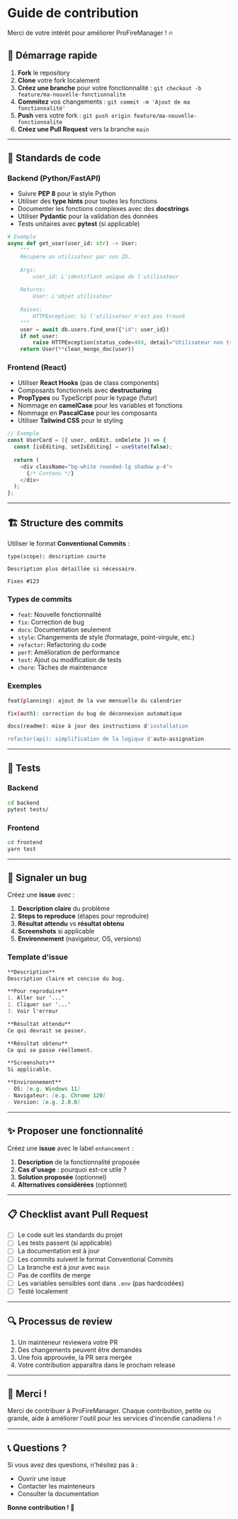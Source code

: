 # Guide de contribution

Merci de votre intérêt pour améliorer ProFireManager ! 🔥

## 🚀 Démarrage rapide

1. **Fork** le repository
2. **Clone** votre fork localement
3. **Créez une branche** pour votre fonctionnalité : `git checkout -b feature/ma-nouvelle-fonctionnalite`
4. **Commitez** vos changements : `git commit -m 'Ajout de ma fonctionnalité'`
5. **Push** vers votre fork : `git push origin feature/ma-nouvelle-fonctionnalite`
6. **Créez une Pull Request** vers la branche `main`

---

## 📝 Standards de code

### Backend (Python/FastAPI)

- Suivre **PEP 8** pour le style Python
- Utiliser des **type hints** pour toutes les fonctions
- Documenter les fonctions complexes avec des **docstrings**
- Utiliser **Pydantic** pour la validation des données
- Tests unitaires avec **pytest** (si applicable)

```python
# Exemple
async def get_user(user_id: str) -> User:
    """
    Récupère un utilisateur par son ID.
    
    Args:
        user_id: L'identifiant unique de l'utilisateur
        
    Returns:
        User: L'objet utilisateur
        
    Raises:
        HTTPException: Si l'utilisateur n'est pas trouvé
    """
    user = await db.users.find_one({"id": user_id})
    if not user:
        raise HTTPException(status_code=404, detail="Utilisateur non trouvé")
    return User(**clean_mongo_doc(user))
```

### Frontend (React)

- Utiliser **React Hooks** (pas de class components)
- Composants fonctionnels avec **destructuring**
- **PropTypes** ou TypeScript pour le typage (futur)
- Nommage en **camelCase** pour les variables et fonctions
- Nommage en **PascalCase** pour les composants
- Utiliser **Tailwind CSS** pour le styling

```javascript
// Exemple
const UserCard = ({ user, onEdit, onDelete }) => {
  const [isEditing, setIsEditing] = useState(false);
  
  return (
    <div className="bg-white rounded-lg shadow p-4">
      {/* Contenu */}
    </div>
  );
};
```

---

## 🏗️ Structure des commits

Utiliser le format **Conventional Commits** :

```
type(scope): description courte

Description plus détaillée si nécessaire.

Fixes #123
```

### Types de commits

- `feat`: Nouvelle fonctionnalité
- `fix`: Correction de bug
- `docs`: Documentation seulement
- `style`: Changements de style (formatage, point-virgule, etc.)
- `refactor`: Refactoring du code
- `perf`: Amélioration de performance
- `test`: Ajout ou modification de tests
- `chore`: Tâches de maintenance

### Exemples

```bash
feat(planning): ajout de la vue mensuelle du calendrier

fix(auth): correction du bug de déconnexion automatique

docs(readme): mise à jour des instructions d'installation

refactor(api): simplification de la logique d'auto-assignation
```

---

## 🧪 Tests

### Backend

```bash
cd backend
pytest tests/
```

### Frontend

```bash
cd frontend
yarn test
```

---

## 🐛 Signaler un bug

Créez une **issue** avec :

1. **Description claire** du problème
2. **Steps to reproduce** (étapes pour reproduire)
3. **Résultat attendu** vs **résultat obtenu**
4. **Screenshots** si applicable
5. **Environnement** (navigateur, OS, versions)

### Template d'issue

```markdown
**Description**
Description claire et concise du bug.

**Pour reproduire**
1. Aller sur '...'
2. Cliquer sur '...'
3. Voir l'erreur

**Résultat attendu**
Ce qui devrait se passer.

**Résultat obtenu**
Ce qui se passe réellement.

**Screenshots**
Si applicable.

**Environnement**
- OS: [e.g. Windows 11]
- Navigateur: [e.g. Chrome 120]
- Version: [e.g. 2.0.0]
```

---

## ✨ Proposer une fonctionnalité

Créez une **issue** avec le label `enhancement` :

1. **Description** de la fonctionnalité proposée
2. **Cas d'usage** : pourquoi est-ce utile ?
3. **Solution proposée** (optionnel)
4. **Alternatives considérées** (optionnel)

---

## 📋 Checklist avant Pull Request

- [ ] Le code suit les standards du projet
- [ ] Les tests passent (si applicable)
- [ ] La documentation est à jour
- [ ] Les commits suivent le format Conventional Commits
- [ ] La branche est à jour avec `main`
- [ ] Pas de conflits de merge
- [ ] Les variables sensibles sont dans `.env` (pas hardcodées)
- [ ] Testé localement

---

## 🔍 Processus de review

1. Un mainteneur reviewera votre PR
2. Des changements peuvent être demandés
3. Une fois approuvée, la PR sera mergée
4. Votre contribution apparaîtra dans le prochain release

---

## 🙏 Merci !

Merci de contribuer à ProFireManager. Chaque contribution, petite ou grande, aide à améliorer l'outil pour les services d'incendie canadiens ! 🔥

---

## 📞 Questions ?

Si vous avez des questions, n'hésitez pas à :
- Ouvrir une issue
- Contacter les mainteneurs
- Consulter la documentation

**Bonne contribution ! 🚀**
